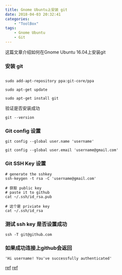 ```yaml
---
title: Gnome Ubuntu上安装 git
date: 2018-04-03 20:32:41
categories: 
    - "ToolBox"
tags: 
    - Gnome Ubuntu
    - Git
---
```

这篇文章介绍如何在Gnome Ubuntu 16.04上安装git
<!--more-->
### 安装 git
```

sudo add-apt-repository ppa:git-core/ppa

sudo apt-get update

sudo apt-get install git 

```

验证是否安装成功
```
git --version
```

### Git config 设置
```
git config --global user.name 'username'

git config --global user.email 'username@gmail.com'

```

### Git SSH Key 设置
```
# generate the sshkey
ssh-keygen -t rsa -C 'username@gmail.com'

# 获取 public key
# paste it to github
cat ~/.ssh/id_rsa.pub 

# 这个是 priviate key
cat ~/.ssh/id_rsa
```

### 测试 ssh key 是否设置成功
```
ssh -T git@github.com
```
### 如果成功连接上github会返回
```
'Hi username! You've successfully authenticated'
```


[ref](https://www.linuxidc.com/Linux/2016-11/136769.htm)
[ref](https://www.cnblogs.com/visugar/p/6821777.html)